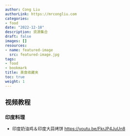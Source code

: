 ```yaml
---
author: Cong Liu
authorLink: https://mrcongliu.com
categories:
- food
date: "2022-12-18"
description: 资源集合
draft: false
images: []
resources:
- name: featured-image
  src: featured-image.jpg
tags:
- food
- bookmark
title: 美食收藏夹
toc: true
weight: 1
---
```


## 视频教程

### 印度料理

- 印度奶油鸡＆印度大蒜烤饼 https://youtu.be/FkrJP4JuUn8



